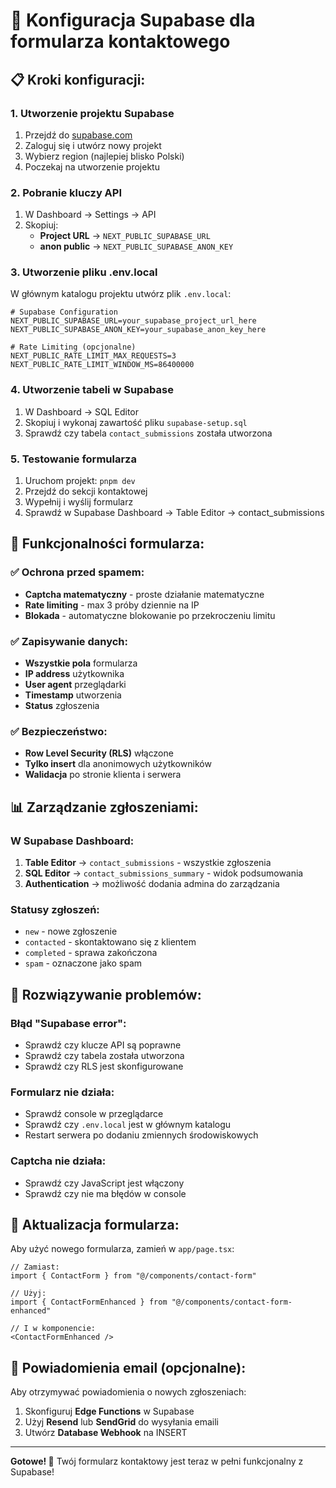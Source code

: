 # 🚀 Konfiguracja Supabase dla formularza kontaktowego

## 📋 **Kroki konfiguracji:**

### **1. Utworzenie projektu Supabase**
1. Przejdź do [supabase.com](https://supabase.com)
2. Zaloguj się i utwórz nowy projekt
3. Wybierz region (najlepiej blisko Polski)
4. Poczekaj na utworzenie projektu

### **2. Pobranie kluczy API**
1. W Dashboard → Settings → API
2. Skopiuj:
   - **Project URL** → `NEXT_PUBLIC_SUPABASE_URL`
   - **anon public** → `NEXT_PUBLIC_SUPABASE_ANON_KEY`

### **3. Utworzenie pliku .env.local**
W głównym katalogu projektu utwórz plik `.env.local`:

```env
# Supabase Configuration
NEXT_PUBLIC_SUPABASE_URL=your_supabase_project_url_here
NEXT_PUBLIC_SUPABASE_ANON_KEY=your_supabase_anon_key_here

# Rate Limiting (opcjonalne)
NEXT_PUBLIC_RATE_LIMIT_MAX_REQUESTS=3
NEXT_PUBLIC_RATE_LIMIT_WINDOW_MS=86400000
```

### **4. Utworzenie tabeli w Supabase**
1. W Dashboard → SQL Editor
2. Skopiuj i wykonaj zawartość pliku `supabase-setup.sql`
3. Sprawdź czy tabela `contact_submissions` została utworzona

### **5. Testowanie formularza**
1. Uruchom projekt: `pnpm dev`
2. Przejdź do sekcji kontaktowej
3. Wypełnij i wyślij formularz
4. Sprawdź w Supabase Dashboard → Table Editor → contact_submissions

## 🔧 **Funkcjonalności formularza:**

### **✅ Ochrona przed spamem:**
- **Captcha matematyczny** - proste działanie matematyczne
- **Rate limiting** - max 3 próby dziennie na IP
- **Blokada** - automatyczne blokowanie po przekroczeniu limitu

### **✅ Zapisywanie danych:**
- **Wszystkie pola** formularza
- **IP address** użytkownika
- **User agent** przeglądarki
- **Timestamp** utworzenia
- **Status** zgłoszenia

### **✅ Bezpieczeństwo:**
- **Row Level Security (RLS)** włączone
- **Tylko insert** dla anonimowych użytkowników
- **Walidacja** po stronie klienta i serwera

## 📊 **Zarządzanie zgłoszeniami:**

### **W Supabase Dashboard:**
1. **Table Editor** → `contact_submissions` - wszystkie zgłoszenia
2. **SQL Editor** → `contact_submissions_summary` - widok podsumowania
3. **Authentication** → możliwość dodania admina do zarządzania

### **Statusy zgłoszeń:**
- `new` - nowe zgłoszenie
- `contacted` - skontaktowano się z klientem
- `completed` - sprawa zakończona
- `spam` - oznaczone jako spam

## 🚨 **Rozwiązywanie problemów:**

### **Błąd "Supabase error":**
- Sprawdź czy klucze API są poprawne
- Sprawdź czy tabela została utworzona
- Sprawdź czy RLS jest skonfigurowane

### **Formularz nie działa:**
- Sprawdź console w przeglądarce
- Sprawdź czy `.env.local` jest w głównym katalogu
- Restart serwera po dodaniu zmiennych środowiskowych

### **Captcha nie działa:**
- Sprawdź czy JavaScript jest włączony
- Sprawdź czy nie ma błędów w console

## 🔄 **Aktualizacja formularza:**

Aby użyć nowego formularza, zamień w `app/page.tsx`:

```tsx
// Zamiast:
import { ContactForm } from "@/components/contact-form"

// Użyj:
import { ContactFormEnhanced } from "@/components/contact-form-enhanced"

// I w komponencie:
<ContactFormEnhanced />
```

## 📧 **Powiadomienia email (opcjonalne):**

Aby otrzymywać powiadomienia o nowych zgłoszeniach:
1. Skonfiguruj **Edge Functions** w Supabase
2. Użyj **Resend** lub **SendGrid** do wysyłania emaili
3. Utwórz **Database Webhook** na INSERT

---

**Gotowe! 🎉** Twój formularz kontaktowy jest teraz w pełni funkcjonalny z Supabase!






